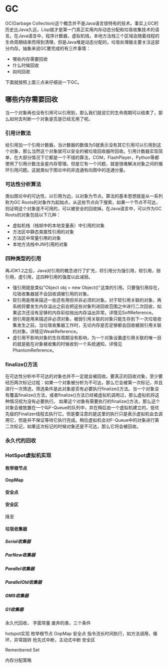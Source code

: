 
# GC

GC(Garbage Collection)这个概念并不是Java语言锁特有的技术。事实上GC的历史比Java久远，Lisp就才是第一门真正实用内存动态分配和垃圾收集技术的语言。在Java语言中，程序计数器，虚拟机栈，本地方法栈三个区域会随着线程的生命周期结束而得到清理，但是Java堆是动态分配的，垃圾处理器主要关注这部分内存。抽象来说GC要完成的有三件事情：

* 哪些内存需要回收
* 什么时候回收
* 如何回收

下面就按照上面三点来仔细说一下GC。

## 哪些内存需要回收

当一个对象再也没有引用可以引用到，那么我们就说它的生命周期可以结束了，那么如何去判断一个对象是否是已经无用了呢。

### 引用计数法

给引用加一个引用计数器，当计数器的数值为0就表示没有其它引用可以引用到这个对象，那么当然这个对象就可以安全的被垃圾回收器所回收。引用计数器实现简单，在大部分情况下它都是一个不错的算法，COM，FlashPlayer，Python等都使用了引用计数法金星内存管理。但是它有一个问题，就是很难解决对象之间的循环引用问题。这就类似于图论中的非连通有向图中的连通分量。

### 可达性分析算法

类似图论中的可达性，以引用为边，以对象为节点。算法的基本思想就是从一系列称为GC Roots的对象作为起始点，从这些节点向下搜索，如果一个节点不可达，则证明这个对象是不可用的，可以被安全的回收掉。在Java语言中，可以作为GC Roots的对象包括以下几种：
* 虚拟机栈（栈帧中的本地变量表）中引用的对象
* 方法区中静态类属性引用的对象
* 方法区中常量引用的对象
* 本地方法栈中JNI引用的对象

### 四种类型的引用

再JDK1.2之后，Java对引用的概念进行了扩充，将引用分为强引用，软引用，弱引用，虚引用，这四种引用的强度以此减弱。
* 强引用就是类似"Object obj = new Object()"这类的引用。只要强引用存在，垃圾收集器就不会回收调被引用的对象。
* 软引用是用来描述一些还有用但并非必须的对象。对于软引用关联的对象，再系统将要发生内存溢出之前会把这些对象列进回收范围之中进行二次回收，如果这次还没有足够的内存彩绘抛出内存溢出异常。详情见SoftReference。
* 弱引用是用来描述非必须对象，被弱引用关联的对象只能生存到下一次垃圾收集发生之前。当垃圾收集器工作时，无论内存是否足够都会回收被弱引用关联的对象。详情见WeakReference。
* 虚引用不影响对象的生存周期没有影响，为一个对象设置虚引用关联的唯一目的就是能在对象被收集的时候收到一个系统通知，详情见PhantomReference。

### finalize()方法
在可达性分析中不可达的对象也并不一定就会被回收。要真正的回收对象，至少要经历两次标记过程：如果一个对象被分析为不可达，那么它会被第一次标记，并且进行一次筛选，筛选条件是此对象是否有必要执行finalize()方法。当一个对象没有覆盖finalize()方法，或者finalize()方法已经被虚拟机调用过，那么虚拟机将这种情况视为没有必要执行。
如果这个对象有需要执行的finalize()方法，那么这个对象会被放置在一个叫F-Queue的队列中，并在稍后由一个虚拟机建立的，低优先级的Finalizer线程去执行它。但是要注意的是这里的执行只是表示虚拟机会去调用它，但是并不保证等待它执行完成。稍后虚拟机会对F-Queue中的对象进行第二次标记，如果这次标记的时候对象还是不可达，那么它将会被回收。

### 永久代的回收

### HotSpot虚拟机实现

#### 枚举根节点

#### OopMap

#### 安全点

#### 安全区
降至
#### 垃圾收集器

##### Serial收集器

##### ParNew收集器

##### Parallel收集器

##### ParallelOld收集器

##### GMS收集器

##### G1收集器





永久代回收，
  字面常量
  废弃的类，三个条件
  
hotspot实现
  枚举根节点 
    OopMap
  安全点
    指令流长时间执行，如方法调用，循环，异常跳转
    抢先式中断，主动式中断
  安全区

Remenbered Set

内存分配策略



